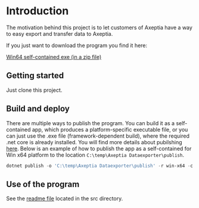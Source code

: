 # Introduction

The motivation behind this project is to let customers of Axeptia have a way to easy export and transfer data to Axeptia.

If you just want to download the program you find it here:

[Win64 self-contained exe (in a zip file)](https://github.com/axeptia/customer-data-exporter/releases/download/v1.0.1/AxeptiaExporter.ConsoleApp_Win_x64.zip)

## Getting started

Just clone this project.

## Build and deploy

There are multiple ways to publish the program. You can build it as a self-contained app, which produces a platform-specific executable file, or you can just use the .exe file (framework-dependent build), where the required .net core is already installed.
You will find more details about pubilshing [here](https://docs.microsoft.com/en-us/dotnet/core/deploying/).
Below is an example of how to publish the app as a self-contained for Win x64 platform to the location `C:\temp\Axeptia Dataexporter\publish`.

```powershell
dotnet publish -o 'C:\temp\Axeptia Dataexporter\publish' -r win-x64 -c Release /p:PublishSingleFile=true /p:PublishTrimmed=true
```

## Use of the program

See the [readme file](src/AxeptiaExporter.Console/Readme.md) located in the src directory.
